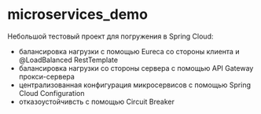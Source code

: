 # microservices_demo
Небольшой тестовый проект для погружения в Spring Cloud:
- балансировка нагрузки с помощью Eureca со стороны клиента и @LoadBalanced RestTemplate
- балансировка нагрузки со стороны сервера с помощью API Gateway прокси-сервера
- централизованная конфигурация микросервисов с помощью Spring Cloud Configuration
- отказоустойчивсть с помощью Circuit Breaker
